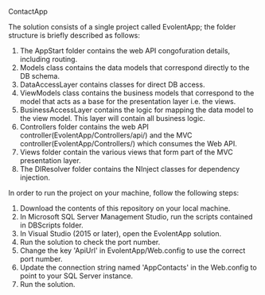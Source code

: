 ContactApp

The solution consists of a single project called EvolentApp; the folder structure is briefly described as follows:
1. The AppStart folder contains the web API congofuration details, including routing.
2. Models class contains the data models that correspond directly to the DB schema.
3. DataAccessLayer contains classes for direct DB access. 
4. ViewModels class contains the business models that correspond to the model that acts as a base for the presentation layer i.e. the views.
5. BusinessAccessLayer contains the logic for mapping the data model to the view model. This layer will contain all business logic.
6. Controllers folder contains the web API controller(EvolentApp/Controllers/api/) and the MVC controller(EvolentApp/Controllers/) which consumes the Web API.
7. Views folder contain the various views that form part of the MVC presentation layer.
8. The DIResolver folder contains the NInject classes for dependency injection.

In order to run the project on your machine, follow the following steps:
1. Download the contents of this repository on your local machine.
2. In Microsoft SQL Server Management Studio, run the scripts contained in DBScripts folder.
3. In Visual Studio (2015 or later), open the EvolentApp solution.
4. Run the solution to check the port number.
5. Change the key 'ApiUrl' in EvolentApp/Web.config to use the correct port number.
6. Update the connection string named 'AppContacts' in the Web.config to point to your SQL Server instance.
7. Run the solution.
